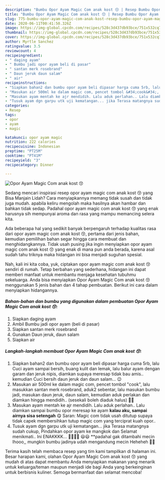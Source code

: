 ```yaml
---
description: "Bumbu Opor Ayam Magic Com anak kost 😚 | Resep Bumbu Opor Ayam Magic Com anak kost 😚 Yang Lezat Sekali"
title: "Bumbu Opor Ayam Magic Com anak kost 😚 | Resep Bumbu Opor Ayam Magic Com anak kost 😚 Yang Lezat Sekali"
slug: 775-bumbu-opor-ayam-magic-com-anak-kost-resep-bumbu-opor-ayam-magic-com-anak-kost-yang-lezat-sekali
date: 2020-06-11T00:41:50.326Z
image: https://img-global.cpcdn.com/recipes/528c3d437db93bce/751x532cq70/opor-ayam-magic-com-anak-kost-😚-foto-resep-utama.jpg
thumbnail: https://img-global.cpcdn.com/recipes/528c3d437db93bce/751x532cq70/opor-ayam-magic-com-anak-kost-😚-foto-resep-utama.jpg
cover: https://img-global.cpcdn.com/recipes/528c3d437db93bce/751x532cq70/opor-ayam-magic-com-anak-kost-😚-foto-resep-utama.jpg
author: Myrtle Sanchez
ratingvalue: 3.5
reviewcount: 4
recipeingredient:
- " daging ayam"
- " Bumbu jadi opor ayam beli di pasar"
- " santan merk rosebrand"
- " Daun jeruk daun salam"
- " air"
recipeinstructions:
- "Siapkan bahan2 dan bumbu opor ayam beli dipasar harga cuma 5rb, lalu Cuci ayam sampai bersih, buang kulit dan lemak, lalu balur ayam dengan garam dan jeruk nipis, diamkan supaya meresap tidak bau amis.. kemudian Cuci bersih daun jeruk dan daun salam... 😉"
- "Masukan air 500ml ke dalam magic com, pencet tombol &#34;cook&#34;, lalu masukkan santan merk rosebrand, aduk2 sebentar, lalu masukan bumbu jadi, masukan daun jeruk, daun salam, kemudian aduk perlakan dan diamkan hingga mendidih.. (sesekali boleh diaduk halus) 🙂🙂"
- "Masukan ayam mentah ke ajr mendidih. Lalu aduk perlahan.. Lalu diamkan sampai bumbu opor meresap ke ayam **kalau aku, sampai airnya sisa setengah** 😋 Saran: Magic com tidak usah ditutup supaya tidak capek membersihkan tutup magic com yang terciprat kuah opor.."
- "Tusuk ayam dgn garpu utk uji kematangan... jika Terasa matangnya sudah cukup, Pindahkan opor ayam ke mangkok dan Selamat menikmati.. Ini ENAKKKK... 👍🏻👍🏻 😃😃 **padahal gak ditambahi mecin lhooo,, mungkin bumbu jadinya udah mengandung mecin Heheheh ✌🏻"
categories:
- Resep
tags:
- opor
- ayam
- magic

katakunci: opor ayam magic 
nutrition: 222 calories
recipecuisine: Indonesian
preptime: "PT25M"
cooktime: "PT41M"
recipeyield: "3"
recipecategory: Dinner

---
```



![Opor Ayam Magic Com anak kost 😚](https://img-global.cpcdn.com/recipes/528c3d437db93bce/751x532cq70/opor-ayam-magic-com-anak-kost-😚-foto-resep-utama.jpg)

Sedang mencari inspirasi resep opor ayam magic com anak kost 😚 yang Bisa Manjain Lidah? Cara menyiapkannya memang tidak susah dan tidak juga mudah. apabila keliru mengolah maka hasilnya akan hambar dan bahkan tidak sedap. Padahal opor ayam magic com anak kost 😚 yang enak harusnya sih mempunyai aroma dan rasa yang mampu memancing selera kita.



Ada beberapa hal yang sedikit banyak berpengaruh terhadap kualitas rasa dari opor ayam magic com anak kost 😚, pertama dari jenis bahan, kemudian pemilihan bahan segar hingga cara membuat dan menghidangkannya. Tidak usah pusing jika ingin menyiapkan opor ayam magic com anak kost 😚 yang enak di mana pun anda berada, karena asal sudah tahu triknya maka hidangan ini bisa menjadi suguhan spesial.


Nah, kali ini kita coba, yuk, ciptakan opor ayam magic com anak kost 😚 sendiri di rumah. Tetap berbahan yang sederhana, hidangan ini dapat memberi manfaat untuk membantu menjaga kesehatan tubuhmu sekeluarga. Anda bisa menyiapkan Opor Ayam Magic Com anak kost 😚 menggunakan 5 jenis bahan dan 4 tahap pembuatan. Berikut ini cara dalam menyiapkan hidangannya.

<!--inarticleads1-->

##### Bahan-bahan dan bumbu yang digunakan dalam pembuatan Opor Ayam Magic Com anak kost 😚:

1. Siapkan  daging ayam
1. Ambil  Bumbu jadi opor ayam (beli di pasar)
1. Siapkan  santan merk rosebrand
1. Gunakan  Daun jeruk, daun salam
1. Siapkan  air




<!--inarticleads2-->

##### Langkah-langkah membuat Opor Ayam Magic Com anak kost 😚:

1. Siapkan bahan2 dan bumbu opor ayam beli dipasar harga cuma 5rb, lalu Cuci ayam sampai bersih, buang kulit dan lemak, lalu balur ayam dengan garam dan jeruk nipis, diamkan supaya meresap tidak bau amis.. kemudian Cuci bersih daun jeruk dan daun salam... 😉
1. Masukan air 500ml ke dalam magic com, pencet tombol &#34;cook&#34;, lalu masukkan santan merk rosebrand, aduk2 sebentar, lalu masukan bumbu jadi, masukan daun jeruk, daun salam, kemudian aduk perlakan dan diamkan hingga mendidih.. (sesekali boleh diaduk halus) 🙂🙂
1. Masukan ayam mentah ke ajr mendidih. Lalu aduk perlahan.. Lalu diamkan sampai bumbu opor meresap ke ayam **kalau aku, sampai airnya sisa setengah** 😋 Saran: Magic com tidak usah ditutup supaya tidak capek membersihkan tutup magic com yang terciprat kuah opor..
1. Tusuk ayam dgn garpu utk uji kematangan... jika Terasa matangnya sudah cukup, Pindahkan opor ayam ke mangkok dan Selamat menikmati.. Ini ENAKKKK... 👍🏻👍🏻 😃😃 **padahal gak ditambahi mecin lhooo,, mungkin bumbu jadinya udah mengandung mecin Heheheh ✌🏻




Terima kasih telah membaca resep yang tim kami tampilkan di halaman ini. Besar harapan kami, olahan Opor Ayam Magic Com anak kost 😚 yang mudah di atas dapat membantu Anda menyiapkan makanan yang menarik untuk keluarga/teman maupun menjadi ide bagi Anda yang berkeinginan untuk berbisnis kuliner. Semoga bermanfaat dan selamat mencoba!
